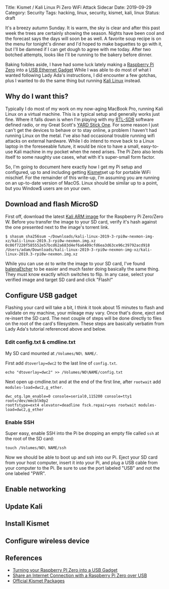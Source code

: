 Title: Kismet / Kali Linux Pi Zero WiFi Attack Sidecar
Date: 2019-09-29
Category: Security
Tags: hacking, linux, security, kismet, kali, linux
Status: draft


It's a breezy autumn Sunday. It is warm, the sky is clear and after this past
week the trees are certainly showing the season. Nights have been cool and the
forecast says the days will soon be as well. A favorite soup recipe is on the
menu for tonight's dinner and I'd hoped to make baguettes to go with it, but
I'll be damned if I can get dough to agree with me today. After two botched
attempts, looks like I'll be running to the bakery before dinner.

Baking foibles aside, I have had some luck lately making a [Raspberry Pi
Zero](https://www.raspberrypi.org/products/raspberry-pi-zero-w/) into a [USB
Ethernet Gadget](https://learn.adafruit.com/turning-your-raspberry-pi-zero-into-a-usb-gadget/ethernet-gadget)
While I was able to do most of what I wanted following Lady Ada's instructions,
I did encounter a few gotchas, plus I wanted to do the same thing but running
[Kali Linux](https://www.kali.org) instead.

## Why do I want this?

Typically I do most of my work on my now-aging MacBook Pro, running Kali Linux
on a virtual machine. This is a typical setup and generally works just fine.
Where it falls down is when I'm playing with my
[RTL-SDR](https://www.rtl-sdr.com/) software defined radio, or my Great Scott's
[YARD Stick One](https://greatscottgadgets.com/yardstickone/). For some reason I
just can't get the devices to behave or to stay online, a problem I haven't had
running Linux on the metal. I've also had occasional trouble running wifi
attacks on external hardware. While I do intend to move back to a Linux laptop
in the foreseeable future, it would be nice to have a small, easy-to-use Kali
machine in my pocket when the need arises. The Pi Zero also lends itself to some
naughty use cases, what with it's super-small form factor.

So, I'm going to document here exactly how I get my Pi setup and configured, up
to and including getting [Kismet](https://www.kismetwireless.net/)set up for
portable WiFi mischief. For the remainder of this write-up, I'm assuming you are
running on an up-to-date version of MacOS. Linux should be similar up to a
point, but you Window$ users are on your own.

## Download and flash MicroSD

First off, download the latest [Kali ARM
image](https://www.offensive-security.com/kali-linux-arm-images/) for the
Raspberry Pi Zero/Zero W. Before you transfer the image to your SD card, verify
it's hash against the one presented next to the image's torrent link.

```shell
$ shasum sha256sum ~/Downloads/kali-linux-2019-3-rpi0w-nexmon-img-xz/kali-linux-2019.3-rpi0w-nexmon.img.xz
0c06f7220f585552e57bcd62a683d4ef6a6409cfd6ea3d63ce96c39792acd918  /Users/adam/Downloads/kali-linux-2019-3-rpi0w-nexmon-img-xz/kali-linux-2019.3-rpi0w-nexmon.img.xz
```

While you can use `dd` to write the image to your SD card, I've found
[balenaEtcher](https://www.balena.io/etcher/) to be easier and much faster doing
basically the same thing. They must know exactly which switches to flip. In any
case, select your verified image and target SD card and click "Flash!"

## Configure USB gadget

Flashing your card will take a bit, I think it took about 15 minutes to flash
and validate on my machine, your mileage may vary. Once that's done, eject and
re-insert the SD card. The next couple of steps will be done directly to files
on the root of the card's filesystem. These steps are basically verbatim from
Lady Ada's tutorial referenced above and below.

### Edit config.txt & cmdline.txt

My SD card mounted at `/Volumes/NO\ NAME/`.

First add `dtoverlay=dwc2` to the last line of `config.txt`.

```shell
echo "dtoverlay=dwc2" >> /Volumes/NO\NAME/config.txt
```

Next open up cmdline.txt and at the end of the first line, after `rootwait` add
`modules-load=dwc2,g_ether`.

```shell
dwc_otg.lpm_enable=0 console=serial0,115200 console=tty1 root=/dev/mmcblk0p2
rootfstype=ext4 elevator=deadline fsck.repair=yes rootwait modules-load=dwc2,g_ether
```

### Enable SSH

Super easy, enable SSH into the Pi be dropping an empty file called `ssh` at the
root of the SD card:

```shell
touch /Volumes/NO\ NAME/ssh
```

Now we should be able to boot up and ssh into our Pi. Eject your SD card from
your host computer, insert it into your Pi, and plug a USB cable from your
computer to the Pi. Be sure to use the port labeled "USB" and not the one
labeled "PWR".

## Enable networking

## Update Kali

## Install Kismet

## Configure wireless device

## References

* [Turning your Raspberry PI Zero into a USB Gadget](https://learn.adafruit.com/turning-your-raspberry-pi-zero-into-a-usb-gadget/ethernet-gadget)
* [Share an Internet Connection with a Raspberry Pi Zero over USB](https://stevegrunwell.com/blog/raspberry-pi-zero-share-internet/)
* [Official Kismet Packages](https://www.kismetwireless.net/docs/readme/packages/)
